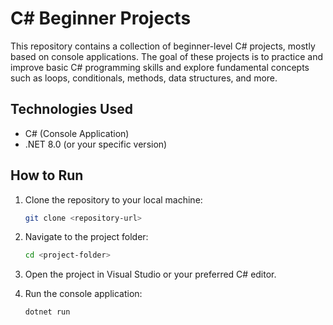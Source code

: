 
# C# Beginner Projects

This repository contains a collection of beginner-level C# projects, mostly based on console applications. The goal of these projects is to practice and improve basic C# programming skills and explore fundamental concepts such as loops, conditionals, methods, data structures, and more.

## Technologies Used

- C# (Console Application)
- .NET 8.0 (or your specific version)

## How to Run

1. Clone the repository to your local machine:
   ```bash
   git clone <repository-url>
   ```

2. Navigate to the project folder:
   ```bash
   cd <project-folder>
   ```

3. Open the project in Visual Studio or your preferred C# editor.

4. Run the console application:
   ```bash
   dotnet run
   ```
